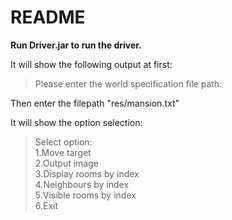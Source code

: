 # README
**Run Driver.jar to run the driver.**

It will show the following output at first:

>Please enter the world specification file path:
> 
Then enter the filepath "res/mansion.txt"


It will show the option selection:
>Select option:  
1.Move target   
2.Output image  
3.Display rooms by index  
4.Neighbours by index  
5.Visible rooms by index  
6.Exit

